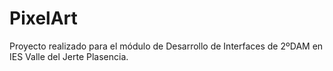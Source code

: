 # PixelArt
Proyecto realizado para el módulo de Desarrollo de Interfaces de 2ºDAM en IES Valle del Jerte Plasencia.
